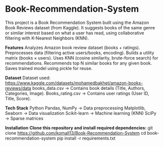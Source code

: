 # Book-Recommendation-System
This project is a Book Recommendation System built using the Amazon Book Reviews dataset (from Kaggle).
It suggests books of the same genre or similar interest based on what a user has read, using collaborative filtering with K-Nearest Neighbors (KNN).

**Features**
Analyzes Amazon book review dataset (books + ratings).
Preprocesses data (filtering active users/books, encoding).
Builds a utility matrix (books × users).
Uses KNN (cosine similarity, brute-force search) for recommendations.
Recommends top N similar books for any given book.
Saves trained model using pickle for reuse.

**Dataset**
Dataset used: https://www.kaggle.com/datasets/mohamedbakhet/amazon-books-reviews/data
books_data.csv → Contains book details (Title, Authors, Categories, Image).
Books_rating.csv → Contains user ratings (User ID, Title, Score).

**Tech Stack**
Python
Pandas, NumPy → Data preprocessing
Matplotlib, Seaborn → Data visualization
Scikit-learn → Machine learning (KNN)
SciPy → Sparse matrices

**Installation**
**Clone this repository and install required dependencies:**
git clone https://github.com/komall13/Book-Recommendation-System
cd book-recommendation-system
pip install -r requirements.txt
